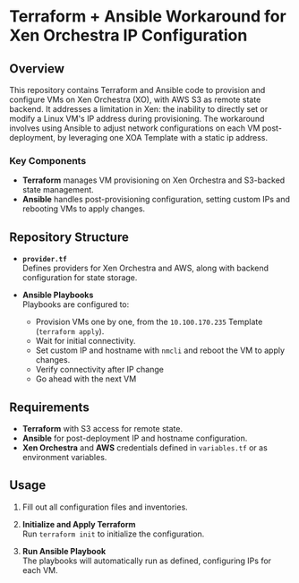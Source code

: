 # Terraform + Ansible Workaround for Xen Orchestra IP Configuration

## Overview

This repository contains Terraform and Ansible code to provision and configure VMs on Xen Orchestra (XO), with AWS S3 as remote state backend. It addresses a limitation in Xen: the inability to directly set or modify a Linux VM's IP address during provisioning. The workaround involves using Ansible to adjust network configurations on each VM post-deployment, by leveraging one XOA Template with a static ip address.

### Key Components

- **Terraform** manages VM provisioning on Xen Orchestra and S3-backed state management.
- **Ansible** handles post-provisioning configuration, setting custom IPs and rebooting VMs to apply changes.

## Repository Structure

- **`provider.tf`**  
  Defines providers for Xen Orchestra and AWS, along with backend configuration for state storage.

- **Ansible Playbooks**  
  Playbooks are configured to:
  - Provision VMs one by one, from the `10.100.170.235` Template (`terraform apply`).
  - Wait for initial connectivity.
  - Set custom IP and hostname with `nmcli` and reboot the VM to apply changes.
  - Verify connectivity after IP change
  - Go ahead with the next VM

## Requirements

- **Terraform** with S3 access for remote state.
- **Ansible** for post-deployment IP and hostname configuration.
- **Xen Orchestra** and **AWS** credentials defined in `variables.tf` or as environment variables.

## Usage

1. Fill out all configuration files and inventories.

2. **Initialize and Apply Terraform**  
   Run `terraform init` to initialize the configuration.

3. **Run Ansible Playbook**  
   The playbooks will automatically run as defined, configuring IPs for each VM.
